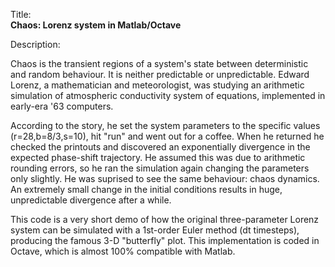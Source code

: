 Title:<br/>
<b>Chaos: Lorenz system in Matlab/Octave</b>

Description:<br/>
<p>Chaos is the transient regions of a system's state between deterministic and random behaviour. It is neither predictable or unpredictable. Edward Lorenz, a mathematician and meteorologist, was studying an arithmetic simulation of atmospheric conductivity system of equations, implemented in early-era '63 computers.</p> 
<p>According to the story, he set the system parameters to the specific values (r=28,b=8/3,s=10), hit "run" and went out for a coffee. When he returned he checked the printouts and discovered an exponentially divergence in the expected phase-shift trajectory. He assumed this was due to arithmetic rounding errors, so he ran the simulation again changing the parameters only slightly. He was suprised to see the same behaviour: chaos dynamics. An extremely small change in the initial conditions results in huge, unpredictable divergence after a while.</p>
<p>This code is a very short demo of how the original three-parameter Lorenz system can be simulated with a 1st-order Euler method (dt timesteps), producing the famous 3-D "butterfly" plot. This implementation is coded in Octave, which is almost 100% compatible with Matlab.</p>

